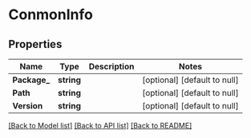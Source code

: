 # ConmonInfo

## Properties
Name | Type | Description | Notes
------------ | ------------- | ------------- | -------------
**Package_** | **string** |  | [optional] [default to null]
**Path** | **string** |  | [optional] [default to null]
**Version** | **string** |  | [optional] [default to null]

[[Back to Model list]](../README.md#documentation-for-models) [[Back to API list]](../README.md#documentation-for-api-endpoints) [[Back to README]](../README.md)


